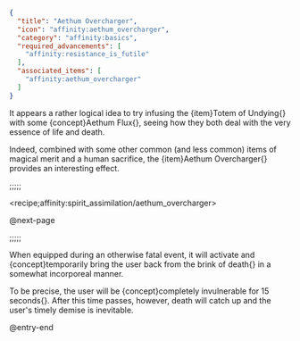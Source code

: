 ```json
{
  "title": "Aethum Overcharger",
  "icon": "affinity:aethum_overcharger",
  "category": "affinity:basics",
  "required_advancements": [
    "affinity:resistance_is_futile"
  ],
  "associated_items": [
    "affinity:aethum_overcharger"
  ]
}
```

It appears a rather logical idea to try infusing the {item}Totem of Undying{} with some {concept}Aethum Flux{}, seeing
how they both deal with the very essence of life and death.


Indeed, combined with some other common (and less common) items of magical merit and a human sacrifice, the 
{item}Aethum Overcharger{} provides an interesting effect.

;;;;;

<recipe;affinity:spirit_assimilation/aethum_overcharger>

@next-page

;;;;;

When equipped during an otherwise fatal event, it will activate and {concept}temporarily bring the user back from the
brink of death{} in a somewhat incorporeal manner.


To be precise, the user will be {concept}completely invulnerable for 15 seconds{}. After this time passes, however,
death will catch up and the user's timely demise is inevitable.

@entry-end